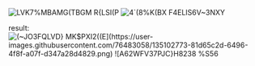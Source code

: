 ![LVK7%MBAMG(TBGM R{LSI(P](https://user-images.githubusercontent.com/76483058/135101682-722f2f50-be1a-487c-92f8-2280b3bfb6c1.png)
![4`(8%K(BX F4ELIS6V~3NXY](https://user-images.githubusercontent.com/76483058/135101725-b83ca8a9-06cb-43ca-99e9-39350c261aca.png)

result:
![(~JO3FQLVD`} MK$PXI2((E](https://user-images.githubusercontent.com/76483058/135102773-81d65c2d-6496-4f8f-a07f-d347a28d4829.png)
![A62WFV37PJC}H8238 `%S56](https://user-images.githubusercontent.com/76483058/135102779-ab10ac43-51c9-4e89-84f3-822f5996a2a8.png)

